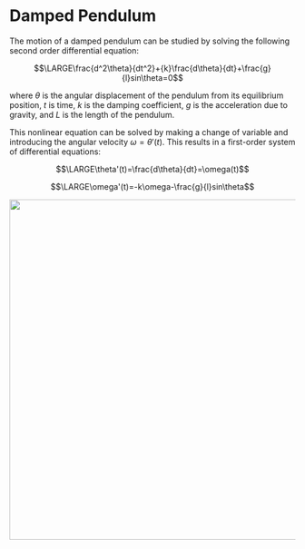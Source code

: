 # Damped Pendulum
The motion of a damped pendulum can be studied by solving the following second order differential equation:

$$\LARGE\frac{d^2\theta}{dt^2}+{k}\frac{d\theta}{dt}+\frac{g}{l}sin\theta=0$$

where $\theta$ is the angular displacement of the pendulum from its equilibrium position, $t$ is time, $k$ is the damping coefficient, $g$ is the acceleration due to gravity, and $L$ is the length of the pendulum. 

This nonlinear equation can be solved by making a change of variable and introducing the angular velocity $\omega=\theta'(t)$. This results in a first-order system of differential equations:

$$\LARGE\theta'(t)=\frac{d\theta}{dt}=\omega(t)$$

$$\LARGE\omega'(t)=-k\omega-\frac{g}{l}sin\theta$$


</p>
<p align="center">
<img src="https://user-images.githubusercontent.com/53666707/112855420-0efbed80-90af-11eb-89c4-3224b01fc2b6.gif" width="550" height="600"/>
</p>
